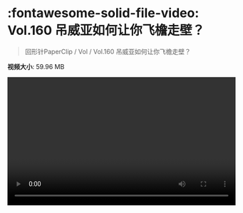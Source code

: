 # :fontawesome-solid-file-video: Vol.160 吊威亚如何让你飞檐走壁？

> 回形针PaperClip / Vol / Vol.160 吊威亚如何让你飞檐走壁？

**视频大小**: 59.96 MB

<video id="V-c96641666f220685189f11f4fed6c087" width="512" height="288" preload="none" playsinline webkit-playsinline></video>